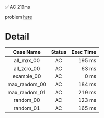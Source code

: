 ✅  AC  219ms

problem [here](https://judge.yosupo.jp/problem/many_aplusb)

# Detail

| Case Name | Status | Exec Time |
|:---------:|:------:|---------:|
| all_max_00 | AC | 195 ms |
| all_zero_00 | AC | 63 ms |
| example_00 | AC | 0 ms |
| max_random_00 | AC | 184 ms |
| max_random_01 | AC | 219 ms |
| random_00 | AC | 123 ms |
| random_01 | AC | 165 ms |



